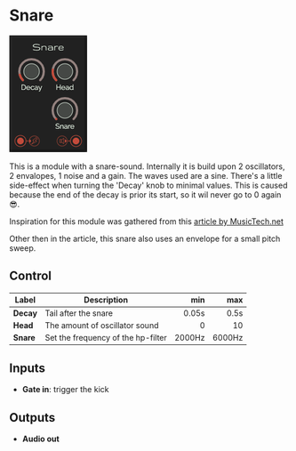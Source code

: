 # Snare

![Snare](../images/snare.png)

This is a module with a snare-sound. Internally it is build upon 2 oscillators, 2 envalopes, 1 noise and a gain. The waves used are a sine.
There's a little side-effect when turning the 'Decay' knob to minimal values. This is caused because the end of the decay is prior its start, so it wil never go to 0 again 😎.

Inspiration for this module was gathered from this [article by MusicTech.net](https://www.musictech.net/tutorials/modular-eurorack-snare-tutorial/)

Other then in the article, this snare also uses an envelope for a small pitch sweep.

## Control
| Label | Description | min | max |
| ----- | ----------- | --: | --: |
| **Decay** | Tail after the snare | 0.05s | 0.5s |
| **Head** | The amount of oscillator sound | 0 | 10 |
| **Snare** | Set the frequency of the hp-filter | 2000Hz | 6000Hz |

## Inputs
* **Gate in**: trigger the kick

## Outputs
* **Audio out**
